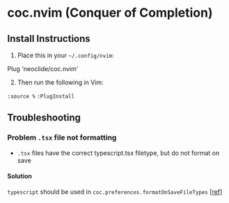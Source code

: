 # coc.nvim (Conquer of Completion)
## Install Instructions
1. Place this in your `~/.config/nvim`:

Plug 'neoclide/coc.nvim'

2. Then run the following in Vim:

`:source %`
`:PlugInstall`

## Troubleshooting
### Problem `.tsx` file not formatting
* `.tsx` files have the correct typescript.tsx filetype, but do not format on save

#### Solution
`typescript` should be used in `coc.preferences.formatOnSaveFileTypes`
<a href="https://github.com/neoclide/coc-tsserver/issues/37" target="_blank">[ref]</a>
